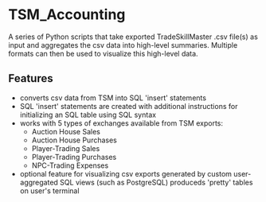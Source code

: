 # TSM_Accounting
A series of Python scripts that take exported TradeSkillMaster .csv file(s) as input and aggregates the csv data into high-level summaries.
Multiple formats can then be used to visualize this high-level data.
## Features
* converts csv data from TSM into SQL 'insert' statements
* SQL 'insert' statements are created with additional instructions for initializing an SQL table using SQL syntax
* works with 5 types of exchanges available from TSM exports:
    * Auction House Sales
    * Auction House Purchases
    * Player-Trading Sales
    * Player-Trading Purchases
    * NPC-Trading Expenses
* optional feature for visualizing csv exports generated by custom user-aggregated SQL views (such as PostgreSQL) produceds 'pretty' tables on user's terminal


